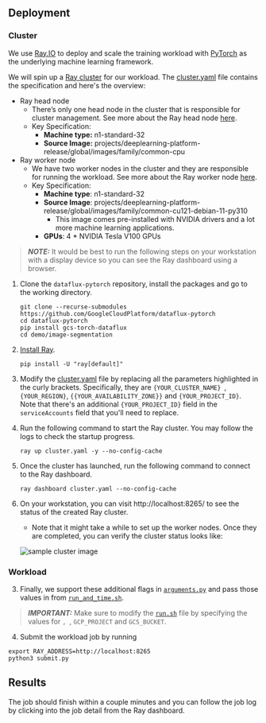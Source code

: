 ## Deployment

### Cluster

We use [Ray.IO](Ray.IO) to deploy and scale the training workload with [PyTorch](https://pytorch.org/) as the underlying machine learning framework.

We will spin up a [Ray cluster](https://docs.ray.io/en/latest/cluster/key-concepts.html#ray-cluster) for our workload. The [cluster.yaml](cluster.yaml) file contains the specification and here's the overview:



*   Ray head node
    *   There’s only one head node in the cluster that is responsible for cluster management. See more about the Ray head node [here](https://docs.ray.io/en/latest/cluster/key-concepts.html#head-node).
    *   Key Specification:
        *   **Machine type:** n1-standard-32
        *   **Source Image:** projects/deeplearning-platform-release/global/images/family/common-cpu
*   Ray worker node
    *   We have two worker nodes in the cluster and they are responsible for running the workload. See more about the Ray worker node [here](https://docs.ray.io/en/latest/cluster/key-concepts.html#worker-node).
    *   Key Specification:
        *   **Machine type**: n1-standard-32
        *   **Source Image**: projects/deeplearning-platform-release/global/images/family/common-cu121-debian-11-py310
            *   This image comes pre-installed with NVIDIA drivers and a lot more machine learning applications.
        *   **GPUs**: 4 \* NVIDIA Tesla V100 GPUs


> **_NOTE:_**  It would be best to run the following steps on your workstation with a display device so you can see the Ray dashboard using a browser.

1. Clone the `dataflux-pytorch` repository, install the packages and go to the working directory.
   ```shell
   git clone --recurse-submodules https://github.com/GoogleCloudPlatform/dataflux-pytorch
   cd dataflux-pytorch
   pip install gcs-torch-dataflux
   cd demo/image-segmentation
   ```
2. [Install Ray](https://docs.ray.io/en/latest/ray-overview/installation.html).
   ```shell
   pip install -U "ray[default]"
   ```
3. Modify the [cluster.yaml](cluster.yaml) file by replacing all the parameters highlighted in the curly brackets. Specifically, they are `{YOUR_CLUSTER_NAME}
`, `{YOUR_REGION}`, `{{YOUR_AVAILABILITY_ZONE}}` and `{YOUR_PROJECT_ID}`. Note that there's an additional `{YOUR_PROJECT_ID}` field in the `serviceAccounts` field that you'll need to replace.
1. Run the following command to start the Ray cluster. You may follow the logs to check the startup progress.
    ```shell
    ray up cluster.yaml -y --no-config-cache
    ```
2. Once the cluster has launched, run the following command to connect to the Ray dashboard.
   ```shell
   ray dashboard cluster.yaml --no-config-cache
   ```
3. On your workstation, you can visit http://localhost:8265/ to see the status of the created Ray cluster.

    * Note that it might take a while to set up the worker nodes. Once they are completed, you can verify the cluster status looks like:

    ![sample cluster image](imgs/cluster.png "sample cluster image")

### Workload


3. Finally, we support these additional flags in [`arguments.py`](arguments.py) and pass those values in from [`run_and_time.sh`](run_and_time.sh).

> **_IMPORTANT:_**  Make sure to modify the [`run.sh`](run.sh) file by specifying the values for ``, ``, `GCP_PROJECT` and `GCS_BUCKET`.

4. Submit the workload job by running

```shell
export RAY_ADDRESS=http://localhost:8265
python3 submit.py
```

## Results
The job should finish within a couple minutes and you can follow the job log by clicking into the job detail from the Ray dashboard.
